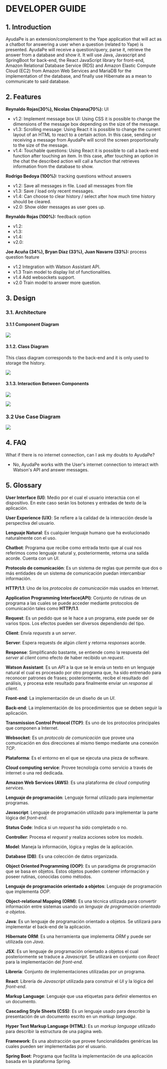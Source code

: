 # DEVELOPER GUIDE

## 1. Introduction
AyudaPe is an extension/complement to the Yape application that will act as a chatbot for answering a user when a question (related to Yape) is presented. AyudaPe will receive a question/query, parse it, retrieve the answer from a database and show it. It will use Java, Javascript and SpringBoot for back-end, the React JavaScript library for front-end, Amazon Relational Database Service (RDS) and Amazon Elastic Compute Cloud (EC2) from Amazon Web Services and MariaDB for the implementation of the database, and finally use Hibernate as a mean to communicate to said database.

## 2. Features

**Reynaldo Rojas(30%), Nicolas Chipana(70%):** UI 
- v1.2: Implement message box UI: Using CSS it is possible to change the dimensions of the message box depending on the size of the message.
- v1.3: Scrolling message: Using React it is possible to change the current layout of an HTML to react to a certain action. In this case, sending or receiving a message from AyudaPe will scroll the screen proportionally to the size of the message.
- v1.4: Touchable questions: Using React it is possible to call a back-end function after touching an item. In this case, after touching an option in the chat the described action will call a function that retrieves information from the database to show.

**Rodrigo Bedoya (100%):** tracking questions without answers 
- v1.2: Save all messages in file. Load all messages from file 
- v1.3: Save / load only recent messages. 
- v1.4: Can choose to clear history / select after how much time history should be cleared. 
- v2.0: Show older messages as user goes up.

**Reynaldo Rojas (100%):** feedback option
- v1.2:
- v1.3:
- v1.4:
- v2.0:

**Joe Acuña (34%), Bryan Díaz (33%), Juan Navarro (33%):** process question feature 
- v1.2 Integration with Watson Assistant API.
- v1.3 Train model to display list of functionalities. 
- v1.4 Add websockets support.
- v2.0 Train model to answer more question.

## 3. Design

### 3.1. Architecture

#### 3.1.1 Component Diagram

![](diagram_components.png)

#### 3.1.2. Class Diagram
This class diagram corresponds to the back-end and it is only used to storage the history.

![](diagram_class.png)

#### 3.1.3. Interaction Between Components

![](ask_question.png)

![](get_history.png)

### 3.2 Use Case Diagram

![](use_case.png)


## 4. FAQ

What if there is no internet connection, can I ask my doubts to AyudaPe?
- No, AyudaPe works with the User's internet connection to interact with Watson's API and answer messages.

## 5. Glossary

**User Interface (UI)**: Medio por el cual el usuario interactúa con el dispositivo. En este caso serán los botones y entradas de texto de la aplicación.

**User Experience (UX)**: Se refiere a la calidad de la interacción desde la perspectiva del usuario.

**Lenguaje Natural**: Es cualquier lenguaje humano que ha evolucionado naturalmente con el uso.

**Chatbot**: Programa que recibe como entrada texto que al cual nos referimos como lenguaje natural y, posteriormente, retorna una salida acorde. Cuenta con un *UI*.

**Protocolo de comunicación**: Es un sistema de reglas que permite que dos o más entidades de un sistema de comunicación puedan intercambiar información.

**HTTP/1.1**: Uno de los *protocolos de comunicación* más usados en Internet.

**Application Programming Interface(API)**: Conjunto de rutinas de un programa a las cuales se puede acceder mediante protocolos de comunicación tales como **HTTP/1.1**.

**Request**: Es un pedido que se le hace a un programa, este puede ser de varios tipos. Los efectos pueden ser diversos dependiendo del tipo.

**Client**: Envía *requests* a un *server*.

**Server**: Espera requests de algún *client* y retorna *responses* acorde.

**Response**: Simplificando bastante, se entiende como la respuesta del *server* al *client* como efecto de haber recibido un *request*.

**Watson Assistant**: Es un *API* a la que se le envía un texto en un lenguaje natural el cual es procesado por otro programa que, ha sido entrenado para reconocer patrones de frases; posteriormente, recibe el resultado del análisis, y procesa este resultado para finalmente enviar un *response* al *client*.

**Front-end**: La implementación de un diseño de un *UI*.

**Back-end**: La implementación de los procedimientos que se deben seguir la aplicación.

**Transmission Control Protocol (TCP)**: Es uno de los protocolos principales que componen a Internet.

**Websocket**: Es un *protocolo de comunicación* que provee una comunicación en dos direcciones al mismo tiempo mediante una conexión *TCP*.

**Plataforma**: Es el entorno en el que se ejecuta una pieza de software.

**Cloud computing service**: Provee tecnología como servicio a través de internet o una red dedicada.

**Amazon Web Services (AWS)**: Es una plataforma de *cloud computing services*.

**Lenguaje de programación**: Lenguaje formal utilizado para implementar programas.

**Javascript**: Lenguaje de programación utilizado para implementar la parte lógica del *front-end*.

**Status Code**: Indica si un *request* ha sido completado o no.

**Controller**: Procesa el *request* y realiza acciones sobre los *models*.

**Model**: Maneja la información, lógica y reglas de la aplicación.

**Database (DB)**: Es una colección de datos organizada.

**Object Oriented Programming (OOP)**: Es un paradigma de programación que se basa en objetos. Estos objetos pueden contener información y poseer rutinas, conocidas como métodos.

**Lenguaje de programación orientado a objetos**: Lenguaje de programación que implementa *OOP*.

**Object-relational Mapping (ORM)**: Es una técnica utilizada para convertir información entre sistemas usando un *lenguaje de programación orientado a objetos*.

**Java**: Es un lenguaje de programación orientado a objetos. Se utilizará para implementar el back-end de la aplicación.

**Hibernate ORM**: Es una herramienta que implementa *ORM* y puede ser utilizada con *Java*.

**JSX**: Es un lenguaje de programación orientado a objetos el cual posteriormente se traduce a *Javascript*. Se utilizará en conjunto con *React* para la implementación del *front-end*.

**Librería**: Conjunto de implementaciones utilizadas por un programa.

**React**: Librería de *Javascript* utilizada para construir el *UI* y la lógica del *front-end*.

**Markup Language**: Lenguaje que usa etiquetas para definir elementos en un documento.

**Cascading Style Sheets (CSS)**: Es un lenguaje usado para describir la presentación de un documento escrito en un *markup language*.

**Hyper Text Markup Language (HTML)**: Es un *markup language* utilizado para describir la estructura de una página web.

**Framework**: Es una abstracción que provee funcionalidades genéricas las cuales pueden ser implementadas por el usuario.

**Spring Boot**: Programa que facilita la implementación de una aplicación basada en la plataforma Spring.
